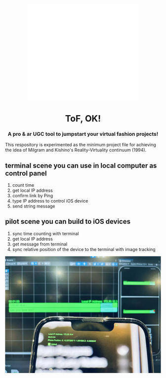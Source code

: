<p align="center">
  <img align="center" width="360" src="ArTerminal.png" />

  <h1 align="center">ToF, OK!</h1>
  <h3 align="center">A pro & ar UGC tool to jumpstart your virtual fashion projects!</h3>
</p>

This respository is experimented as the minimum project file for achieving the idea of Milgram and Kishino's Reality-Virtuality continuum (1994).
## terminal scene you can use in local computer as control panel
1. count time
2. get local IP address
3. confirm link by Ping
4. type IP address to control iOS device
5. send string message
## pilot scene you can build to iOS devices
1. sync time counting with terminal
2. get local IP address
3. get message from terminal
4. sync relative position of the device to the terminal with image tracking
    
<img align="center" src="sync.jpg" />
